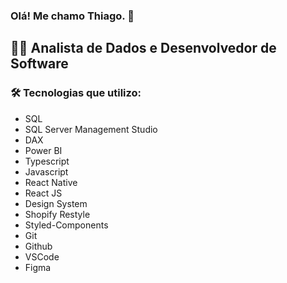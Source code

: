 ### Olá! Me chamo Thiago. 👋
## 👨‍💻 Analista de Dados e Desenvolvedor de Software

### 🛠 Tecnologias que utilizo:

* SQL </br>
* SQL Server Management Studio </br>
* DAX </br>
* Power BI </br>
* Typescript </br>
* Javascript </br>
* React Native </br>
* React JS </br>
* Design System </br>
* Shopify Restyle </br>
* Styled-Components </br>
* Git </br>
* Github </br>
* VSCode </br>
* Figma



